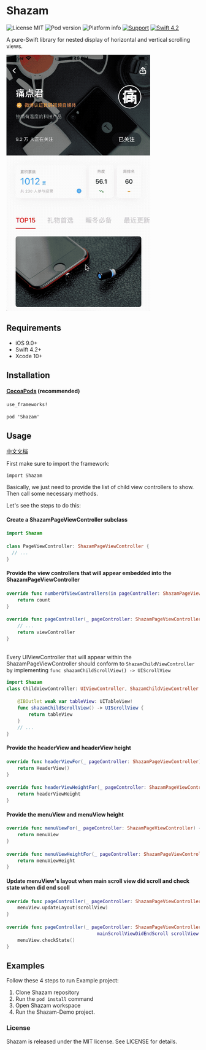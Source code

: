 # Shazam

![License MIT](https://img.shields.io/dub/l/vibe-d.svg)
![Pod version](http://img.shields.io/cocoapods/v/Shazam.svg?style=flat)
![Platform info](http://img.shields.io/cocoapods/p/LCNetwork.svg?style=flat)
[![Support](https://img.shields.io/badge/support-iOS9.0+-blue.svg?style=flat)](https://www.apple.com/nl/ios/)
[![Swift 4.2](https://camo.githubusercontent.com/cc157628e33009bbb18f6e476955a0f641f407d9/68747470733a2f2f696d672e736869656c64732e696f2f62616467652f53776966742d342e322d6f72616e67652e7376673f7374796c653d666c6174)](https://developer.apple.com/swift/)

A pure-Swift library for nested display of horizontal and vertical scrolling views.

![demo](./demo.gif)

## Requirements

- iOS 9.0+ 
- Swift 4.2+
- Xcode 10+



## Installation

#### [CocoaPods](http://cocoapods.org/) (recommended)

```
use_frameworks!

pod 'Shazam'
```

## Usage

[中文文档](https://github.com/bawn/Shazam/blob/master/README-CHINESE.md)

First make sure to import the framework:

```
import Shazam
```

Basically, we just need to provide the list of child view controllers to show. Then call some necessary methods.

Let's see the steps to do this:

#### Create a ShazamPageViewController subclass

```swift
import Shazam

class PageViewController: ShazamPageViewController {
  // ...
}
```

#### Provide the view controllers that will appear embedded into the ShazamPageViewController

```swift
override func numberOfViewControllers(in pageController: ShazamPageViewController) -> Int {
    return count
}
    
override func pageController(_ pageController: ShazamPageViewController, viewControllerAt index: Int) -> (UIViewController & ShazamChildViewController) {
    // ...
    return viewController
}
    
```

Every UIViewController that will appear within the ShazamPageViewController should conform to `ShazamChildViewController` by implementing `func shazamChildScrollView() -> UIScrollView` 

```swift
import Shazam
class ChildViewController: UIViewController, ShazamChildViewController {

    @IBOutlet weak var tableView: UITableView!
    func shazamChildScrollView() -> UIScrollView {
        return tableView
    }
    // ...
}
```



#### Provide the headerView and headerView height 

```swift
override func headerViewFor(_ pageController: ShazamPageViewController) -> UIView {
    return HeaderView()
}

override func headerViewHeightFor(_ pageController: ShazamPageViewController) -> CGFloat {
    return headerViewHeight
}
```

#### Provide the menuView and menuView height

```swift
override func menuViewFor(_ pageController: ShazamPageViewController) -> UIView {
    return menuView
}

override func menuViewHeightFor(_ pageController: ShazamPageViewController) -> CGFloat {
    return menuViewHeight
}
```

#### Update menuView's layout when main scroll view did scroll and check state when did end scoll

```swift
override func pageController(_ pageController: ShazamPageViewController, mainScrollViewDidScroll scrollView: UIScrollView) {
    menuView.updateLayout(scrollView)
}

override func pageController(_ pageController: ShazamPageViewController,
                                 mainScrollViewDidEndScroll scrollView: UIScrollView) {
    menuView.checkState()
}
```



## Examples

Follow these 4 steps to run Example project: 

1. Clone Shazam repository
2. Run the `pod install` command 
3. Open Shazam workspace 
4. Run the Shazam-Demo project.

### License

Shazam is released under the MIT license. See LICENSE for details.
